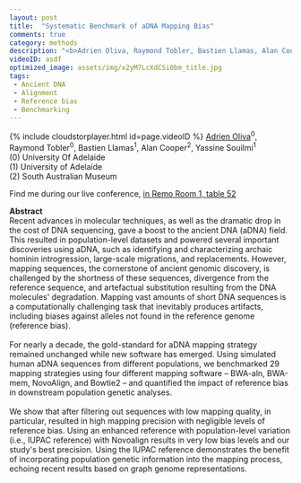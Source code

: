 ```yaml
---
layout: post
title:  "Systematic Benchmark of aDNA Mapping Bias"
comments: true
category: methods
description: "<b>Adrien Oliva, Raymond Tobler, Bastien Llamas, Alan Cooper, Yassine Souilmi</b><br/>Recent advances in molecular techniques, as well a..."
videoID: asdf
optimized_image: assets/img/x2yM7LcXdCSi0bm_title.jpg
tags:
 - Ancient DNA
 - Alignment
 - Reference bias
 - Benchmarking
---
```

{% include cloudstorplayer.html id=page.videoID %}
<u>Adrien Oliva</u><sup>0</sup>, Raymond Tobler<sup>0</sup>, Bastien Llamas<sup>1</sup>, Alan Cooper<sup>2</sup>, Yassine Souilmi<sup>1</sup><br/>
\(0\) University Of Adelaide<br/>
\(1\) University of Adelaide<br/>
\(2\) South Australian Museum

Find me during our live conference, [in Remo Room 1, table 52](https://remo.co)

<b>Abstract</b><br/>
Recent advances in molecular techniques, as well as the dramatic drop in the cost of DNA sequencing, gave a boost to the ancient DNA \(aDNA\) field. This resulted in population-level datasets and powered several important discoveries using aDNA, such as identifying and characterizing archaic hominin introgression, large-scale migrations, and replacements. However, mapping sequences, the cornerstone of ancient genomic discovery, is challenged by the shortness of these sequences, divergence from the reference sequence, and artefactual substitution resulting from the DNA molecules' degradation. Mapping vast amounts of short DNA sequences is a computationally challenging task that inevitably produces artifacts, including biases against alleles not found in the reference genome \(reference bias\).<br/><br/>For nearly a decade, the gold-standard for aDNA mapping strategy remained unchanged while new software has emerged. Using simulated human aDNA sequences from different populations, we benchmarked 29 mapping strategies using four different mapping software – BWA-aln, BWA-mem, NovoAlign, and Bowtie2 – and quantified the impact of reference bias in downstream population genetic analyses.<br/><br/>We show that after filtering out sequences with low mapping quality, in particular, resulted in high mapping precision with negligible levels of reference bias. Using an enhanced reference with population-level variation \(i.e., IUPAC reference\) with Novoalign results in very low bias levels and our study's best precision. Using the IUPAC reference demonstrates the benefit of incorporating population genetic information into the mapping process, echoing recent results based on graph genome representations.

